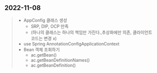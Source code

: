 ## 2022-11-08

> - AppConfig 클래스 생성
>   - SRP, DIP, OCP 만족
>   - (하나의 클래스는 하나의 책임만 가진다.,추상화에만 의존, 클라이언트 코드는 변경 x)
> - use Spring AnnotationConfigApplicationContext
> - Bean 객체 조회하기
>   - ac.getBean()
>   - ac.getBeanDefinitionNames()
>   - ac.getBeanDefinition()
